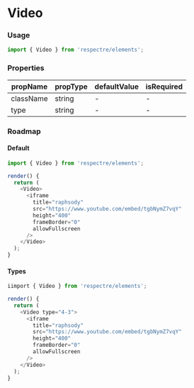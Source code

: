 # Video

<!-- STORY -->

### Usage

```js
import { Video } from 'respectre/elements';
```

### Properties

| propName  | propType | defaultValue | isRequired |
| --------- | -------- | ------------ | ---------- |
| className | string   | -            | -          |
| type      | string   | -            | -          |


### Roadmap

#### Default

```js
import { Video } from 'respectre/elements';

render() {
  return (
    <Video>
      <iframe
        title="raphsody"
        src="https://www.youtube.com/embed/tgbNymZ7vqY"
        height="400"
        frameBorder="0"
        allowFullscreen
      />
    </Video>
  );
}
```

#### Types

```js
iimport { Video } from 'respectre/elements';

render() {
  return (
    <Video type="4-3">
      <iframe
        title="raphsody"
        src="https://www.youtube.com/embed/tgbNymZ7vqY"
        height="400"
        frameBorder="0"
        allowFullscreen
      />
    </Video>
  );
}
```
